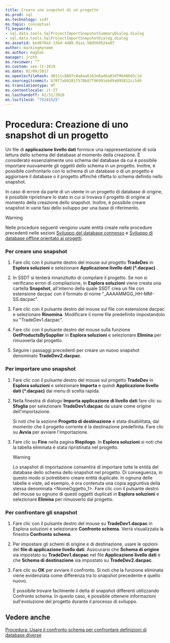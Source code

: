 ```yaml
---
title: Creare uno snapshot di un progetto
ms.prod: sql
ms.technology: ssdt
ms.topic: conceptual
f1_keywords:
- sql.data.tools.SqlProjectImportSnapshotSummaryDialog.dialog
- sql.data.tools.SqlProjectImportSnapshotDialog.dialog
ms.assetid: bed670a3-13bd-4d88-91a1-58d5b9524a97
author: markingmyname
ms.author: maghan
manager: jroth
ms.reviewer: “”
ms.custom: seo-lt-2019
ms.date: 02/09/2017
ms.openlocfilehash: 40111c8807c0a0aa6162e8ad6a03d796406d5c1d
ms.sourcegitcommit: b78f7ab9281f570b87f96991ebd9a095812cc546
ms.translationtype: HT
ms.contentlocale: it-IT
ms.lasthandoff: 01/31/2020
ms.locfileid: "75241525"
---
```

# <a name="how-to-create-a-snapshot-of-a-project"></a>Procedura: Creazione di uno snapshot di un progetto

Un file di **applicazione livello dati** fornisce una rappresentazione di sola lettura dello schema del database al momento della creazione. È considerato essenzialmente uno schema del database da cui è possibile importare nuovamente gli oggetti dello schema in un progetto. Inoltre, è possibile confrontarlo con lo schema di un database o di un progetto e aggiornare il database o il progetto affinché rifletta lo schema definito nello snapshot.  
  
In caso di errore da parte di un utente in un progetto di database di origine, è possibile ripristinare lo stato in cui si trovava il progetto di origine al momento della creazione dello snapshot. Inoltre, è possibile creare snapshot in varie fasi dello sviluppo per una base di riferimento.  
  
> [!WARNING]  
> Nelle procedure seguenti vengono usate entità create nelle procedure precedenti nelle sezioni [Sviluppo del database connesso](../ssdt/connected-database-development.md) e [Sviluppo di database offline orientato ai progetti](../ssdt/project-oriented-offline-database-development.md).  
  
### <a name="to-create-a-snapshot"></a>Per creare uno snapshot  
  
1.  Fare clic con il pulsante destro del mouse sul progetto **TradeDev** in **Esplora soluzioni** e selezionare **Applicazione livello dati (\*.dacpac)** .  
  
2.  In SSDT si tenterà innanzitutto di compilare il progetto. Se non si verificano errori di compilazione, in **Esplora soluzioni** viene creata una cartella **Snapshot**, all'interno della quale SSDT crea un file con estensione dacpac con il formato di nome "<Project Name>_AAAAMMGG_HH-MM-SS.dacpac".  
  
3.  Fare clic con il pulsante destro del mouse sul file con estensione dacpac e selezionare **Rinomina**. Modificare il nome file predefinito impostandolo su "TradeDev1.dacpac".  
  
4.  Fare clic con il pulsante destro del mouse sulla funzione **GetProductsBySupplier** in **Esplora soluzioni** e selezionare **Elimina** per rimuoverla dal progetto.  
  
5.  Seguire i passaggi precedenti per creare un nuovo snapshot denominato **TradeDev2.dacpac**.  
  
### <a name="to-import-a-snapshot"></a>Per importare uno snapshot  
  
1.  Fare clic con il pulsante destro del mouse sul progetto **TradeDev** in **Esplora soluzioni** e selezionare **Importa** e quindi **Applicazione livello dati (\*.dacpac)** dai menu di scelta rapida.  
  
2.  Nella finestra di dialogo **Importa applicazione di livello dati** fare clic su **Sfoglia** per selezionare **TradeDev1.dacpac** da usare come origine dell'importazione.  
  
    Si noti che la sezione **Progetto di destinazione** è stata disabilitata, dal momento che il progetto corrente è la destinazione predefinita. Fare clic su **Avvia** per avviare l'importazione.  
  
3.  Fare clic su **Fine** nella pagina **Riepilogo**. In **Esplora soluzioni** si noti che la tabella eliminata è stata ripristinata nel progetto.  
  
    > [!WARNING]  
    > Lo snapshot di importazione consentirà di importare tutte le entità del database dello schema dello snapshot nel progetto. Di conseguenza, in questo modo si potrebbero creare entità duplicate. In ognuna delle tabelle e viste, ad esempio, è ora contenuta una copia aggiuntiva della stessa denominata <NomeOggetto_1>. Fare clic con il pulsante destro del mouse su ognuno di questi oggetti duplicati in **Esplora soluzioni** e selezionare **Elimina** per rimuoverlo dal progetto.  
  
### <a name="to-compare-snapshots"></a>Per confrontare gli snapshot  
  
1.  Fare clic con il pulsante destro del mouse su **TradeDev1.dacpac** in Esplora soluzioni e selezionare **Confronto schema**. Verrà visualizzata la finestra **Confronto schema**.  
  
2.  Per impostare gli schemi di origine e di destinazione, usare le opzioni del **file di applicazione livello dati**. Assicurarsi che **Schema di origine** sia impostato su **TradeDev1.dacpac** nel file **Applicazione livello dati** e che **Schema di destinazione** sia impostato su **TradeDev2.dacpac**.  
  
3.  Fare clic su **OK** per avviare il confronto. Si noti che la funzione eliminata viene evidenziata come differenza tra lo snapshot precedente e quello nuovo.  
  
    È possibile trovare facilmente il delta di snapshot differenti utilizzando Confronto schema. In questo caso, è possibile ottenere informazioni sull'evoluzione del progetto durante il processo di sviluppo.  
  
## <a name="see-also"></a>Vedere anche  
[Procedura: Usare il confronto schema per confrontare definizioni di database diverse](../ssdt/how-to-use-schema-compare-to-compare-different-database-definitions.md)  
  
